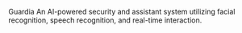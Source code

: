 Guardia
An AI-powered security and assistant system utilizing facial recognition, speech recognition, and real-time interaction.



